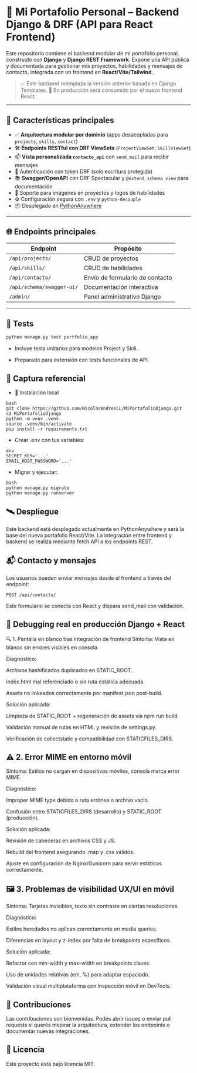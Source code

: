 
# 🧠 Mi Portafolio Personal – Backend Django & DRF (API para React Frontend)

Este repositorio contiene el backend modular de mi portafolio personal, construido con **Django** y **Django REST Framework**. Expone una API pública y documentada para gestionar mis proyectos, habilidades y mensajes de contacto, integrada con un frontend en **React/Vite/Tailwind**.

> ✅ Este backend reemplaza la versión anterior basada en Django Templates.
> 🔁 En producción será consumido por el nuevo frontend React.

---

## 🚀 Características principales

- ✅ **Arquitectura modular por dominio** (apps desacopladas para `projects`, `skills`, `contact`)
- 🛠️ **Endpoints RESTful con DRF ViewSets** (`ProjectViewSet`, `SkillViewSet`)  
- 📫 **Vista personalizada `contacto_api`** con `send_mail` para recibir mensajes
- 🔐 Autenticación con token DRF (solo escritura protegida)
- 📚 **Swagger/OpenAPI** con DRF Spectacular y `@extend_schema_view` para documentación
- 🎨 Soporte para imágenes en proyectos y logos de habilidades
- ⚙️ Configuración segura con `.env` y `python-decouple`
- 📦 Desplegado en [PythonAnywhere](https://www.pythonanywhere.com/)

---

## 🌐 Endpoints principales

| Endpoint                      | Propósito                    |
|------------------------------|------------------------------|
| `/api/projects/`             | CRUD de proyectos            |
| `/api/skills/`               | CRUD de habilidades          |
| `/api/contacto/`            | Envío de formulario de contacto |
| `/api/schema/swagger-ui/`   | Documentación interactiva    |
| `/admin/`                    | Panel administrativo Django  |

---

## 🧪 Tests

```bash
python manage.py test portfolio_app
```
- Incluye tests unitarios para modelos Project y Skill.

- Preparado para extensión con tests funcionales de API.

## 📸 Captura referencial

- 🔧 Instalación local
```
bash
git clone https://github.com/NicolasAndresCL/MiPortafolioDjango.git
cd MiPortafolioDjango
python -m venv .venv
source .venv/bin/activate
pip install -r requirements.txt
```
- Crear .env con tus variables:

```
env
SECRET_KEY='...'
EMAIL_HOST_PASSWORD='...'
```
- Migrar y ejecutar:
```
bash
python manage.py migrate
python manage.py runserver
```
## 🛰️ Despliegue
Este backend está desplegado actualmente en PythonAnywhere y será la base del nuevo portafolio React/Vite. La integración entre frontend y backend se realiza mediante fetch API a los endpoints REST.

## 📬 Contacto y mensajes
Los usuarios pueden enviar mensajes desde el frontend a través del endpoint:
```
POST /api/contacto/
```
Este formulario se conecta con React y dispara send_mail con validación.


## 🐛 Debugging real en producción Django + React
🔍 1. Pantalla en blanco tras integración de frontend
Síntoma: Vista en blanco sin errores visibles en consola.

Diagnóstico:

Archivos hashificados duplicados en STATIC_ROOT.

index.html mal referenciado o sin ruta estática adecuada.

Assets no linkeados correctamente por manifest.json post-build.

Solución aplicada:

Limpieza de STATIC_ROOT + regeneración de assets vía npm run build.

Validación manual de rutas en HTML y revisión de settings.py.

Verificación de collectstatic y compatibilidad con STATICFILES_DIRS.

## ⚠️ 2. Error MIME en entorno móvil
Síntoma: Estilos no cargan en dispositivos móviles, consola marca error MIME.

Diagnóstico:

Improper MIME type debido a ruta errónea o archivo vacío.

Confusión entre STATICFILES_DIRS (desarrollo) y STATIC_ROOT (producción).

Solución aplicada:

Revisión de cabeceras en archivos CSS y JS.

Rebuild del frontend asegurando .map y .css válidos.

Ajuste en configuración de Nginx/Gunicorn para servir estáticos correctamente.

## 🖼️ 3. Problemas de visibilidad UX/UI en móvil
Síntoma: Tarjetas invisibles, texto sin contraste en ciertas resoluciones.

Diagnóstico:

Estilos heredados no aplican correctamente en media queries.

Diferencias en layout y z-index por falta de breakpoints específicos.

Solución aplicada:

Refactor con min-width y max-width en breakpoints claves.

Uso de unidades relativas (em, %) para adaptar espaciado.

Validación visual multiplataforma con inspección móvil en DevTools.

## 🤝 Contribuciones
Las contribuciones son bienvenidas. Podés abrir issues o enviar pull requests si querés mejorar la arquitectura, extender los endpoints o documentar nuevas integraciones.

## 📄 Licencia
Este proyecto está bajo licencia MIT.	